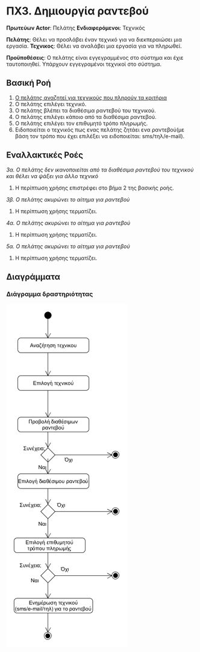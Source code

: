 # ΠΧ3. Δημιουργία ραντεβού

**Πρωτεύων Actor**: Πελάτης
**Ενδιαφερόμενοι**: Τεχνικός

 
**Πελάτης**: Θέλει να προσλάβει έναν τεχνικό για να διεκπεραιώσει μια εργασία.
**Τεχνικος**: Θέλει να αναλάβει μια εργασία για να πληρωθεί.
  
**Προϋποθέσεις**: Ο πελάτης είναι εγγεγραμμένος στο σύστημα και έχιε ταυτοποιηθεί. Υπάρχουν εγγεγραμένοι τεχνικοί στο σύστημα.

## Βασική Ροή

1. [Ο πελάτης αναζητεί για τεχνικούς που πληρούν τα κριτήρια](uc2-search-technician.md)
2. Ο πελάτης επιλέγει τεχνικό.
3. Ο πελάτης βλέπει τα διαθέσιμα ραντεβού του τεχνικού.
4. Ο πελάτης επιλέγει κάποιο από τα διαθέσιμα ραντεβού.
5. Ο πελάτης επιλέγει τον επιθυμητό τρόπο πληρωμής.
6. Ειδοποιείται ο τεχνικός πως ενας πελάτης ζητάει ενα ραντεβού(με βάση τον τρόπο που έχει επιλέξει να ειδοποιείται: sms/τηλ/e-mail).

## Εναλλακτικές Ροές

*3α. Ο πελάτης δεν ικανοποιείται από τα διαθέσιμα ραντεβού του τεχνικού και θέλει να ψάξει για άλλο τεχνικό*
1. Η περίπτωση χρήσης επιστρέφει στο βήμα 2 της βασικής ροής.

*3β. Ο πελάτης ακυρώνει το αίτημα για ραντεβού*
1. Η περίπτωση χρήσης τερματίζει.

*4α. Ο πελάτης ακυρώνει το αίτημα για ραντεβού*
1. Η περίπτωση χρήσης τερματίζει.

*5α. Ο πελάτης ακυρώνει το αίτημα για ραντεβού*
1. Η περίπτωση χρήσης τερματίζει.
   

## Διαγράμματα

### Διάγραμμα δραστηριότητας 

![Activity diagram](diagrams/uc4-activity.png)


